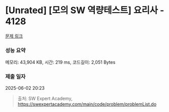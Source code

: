 # [Unrated] [모의 SW 역량테스트] 요리사 - 4128 

[문제 링크](https://swexpertacademy.com/main/code/problem/problemDetail.do?contestProbId=AWJR5apqD0EDFAXc) 

### 성능 요약

메모리: 43,904 KB, 시간: 219 ms, 코드길이: 2,051 Bytes

### 제출 일자

2025-06-02 20:23



> 출처: SW Expert Academy, https://swexpertacademy.com/main/code/problem/problemList.do